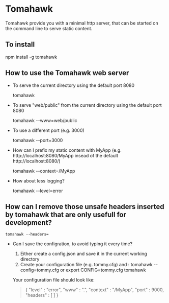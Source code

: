 Tomahawk
========

Tomahawk provide you with a minimal http server, that can be started on the command line to serve static content.

## To install 

npm install -g tomahawk


## How to use the Tomahawk web server

- To serve the current directory using the default port 8080

	tomahawk

- To serve "web/public" from the current directory using the default port 8080

	tomahawk --www=web/public

- To use a different port (e.g. 3000)
	
	tomahawk --port=3000

- How can I prefix my static content with MyApp (e.g. http://localhost:8080/MyApp insead of the default http://localhost:8080/)

	tomahawk --context=/MyApp

- How about less logging?

	tomahawk --level=error

## How can I remove those unsafe headers inserted by tomahawk that are only usefull for development?

	tomahawk --headers=

- Can I save the configration, to avoid typing it every time?

	1) Either create a config.json and save it in the current working directory
	2) Create your configuration file (e.g. tommy.cfg) and :
		tomahawk --config=tommy.cfg
		or
		export CONFIG=tommy.cfg
		tomahawk

	Your configuration file should look like:

	> {
    >    "level"      : "error",
    >    "www"        : ".",
    >    "context"    : "/MyApp",
    >    "port"       : 9000,
    >    "headers"    : [
    >    ]
    > }


